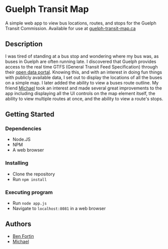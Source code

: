 # Guelph Transit Map

A simple web app to view bus locations, routes, and stops for the Guelph Transit Commission. Available for use at [guelph-transit-map.ca](https://guelph-transit-map.ca)

## Description

I was tired of standing at a bus stop and wondering where my bus was, as buses in Guelph are often running late. I discovered that Guelph provides access to the real time GTFS (General Transit Feed Specification) through their [open data portal](http://data.open.guelph.ca/group/transportation). Knowing this, and with an interest in doing fun things with publicly available data, I set out to display the locations of all the buses on a simple map. I later added the ability to view a buses route outline. My friend [Michael](https://github.com/mrusse) took an interest and made several great improvements to the app including displaying all the UI controls on the map element itself, the ability to view multiple routes at once, and the ability to view a route's stops.

## Getting Started

### Dependencies

* Node.JS
* NPM
* A web browser

### Installing

* Clone the repository
* Run `npm install`

### Executing program

* Run `node app.js`
* Navigate to `localhost:8081` in a web browser

## Authors

* [Ben Fortin](https://github.com/BenFort)
* [Michael](https://github.com/mrusse)